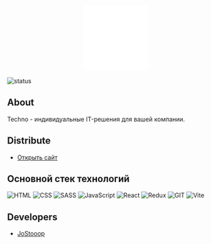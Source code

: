 <p align="center">
      <img src="src/assets/images/logo-white.svg" width="150" height="150">
</p>

<p align="left">
   <img src="https://img.shields.io/badge/Status-%D0%92%20%D0%BF%D1%80%D0%BE%D1%86%D0%B5%D1%81%D1%81%D0%B5%20%D1%80%D0%B0%D0%B7%D1%80%D0%B0%D0%B1%D0%BE%D1%82%D0%BA%D0%B8-yellow" alt="status">
</p>

## About

Techno - индивидуальные IT-решения для вашей компании.

## Distribute

- [Открыть сайт](https://website-techno.vercel.app/)

## Основной стек технологий

![HTML](https://img.shields.io/badge/-HTML-090909?style=for-the-badge&logo=html5&logoColor=CC0000)
![CSS](https://img.shields.io/badge/-CSS-090909?style=for-the-badge&logo=css3&logoColor=097CDB)
![SASS](https://img.shields.io/badge/-SASS-090909?style=for-the-badge&logo=SASS&logoColor=B4068E)
![JavaScript](https://img.shields.io/badge/-JavaScript-090909?style=for-the-badge&logo=JavaScript&logoColor=F8C52C)
![React](https://img.shields.io/badge/-React-090909?style=for-the-badge&logo=React&logoColor=F8C52)
![Redux](https://img.shields.io/badge/-Redux-090909?style=for-the-badge&logo=Redux&logoColor=F8C)
![GIT](https://img.shields.io/badge/-GIT-090909?style=for-the-badge&logo=GIT&logoColor=CC0000)
![Vite](https://img.shields.io/badge/-Vite-090909?style=for-the-badge&logo=Vite&logoColor=F8C52C)

## Developers

- [JoStooop](https://github.com/JoStooop)
